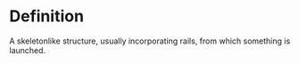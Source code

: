 # Definition

A skeletonlike structure, usually incorporating rails, from which
something is launched.

